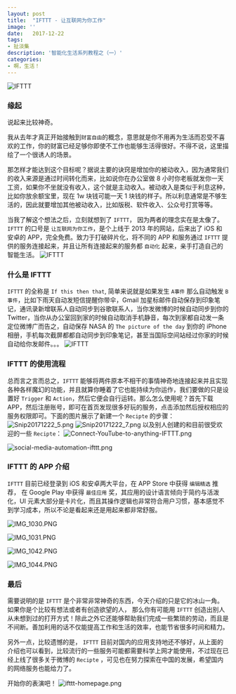 ```yaml
---
layout: post
title:  "IFTTT - 让互联网为你工作"
image: ''
date:   2017-12-22
tags:
- 扯淡集
description: '智能化生活系列教程之（一）'
categories:
- 啊，生活！
---
```


![IFTTT](https://i.loli.net/2017/12/22/5a3ca0dc76caa.png)

### 缘起

说起来比较神奇。

我从去年才真正开始接触到`财富自由`的概念，意思就是你不用再为生活而忍受不喜欢的工作，你的财富已经足够你即使不工作也能够生活得很好。不得不说，这里描绘了一个很诱人的场景。

那怎样才能达到这个目标呢？据说主要的诀窍是增加你的被动收入，因为通常我们的收入来源是通过时间转化而来，比如说你在办公室做 8 小时你老板就发你一天工资，如果你不坐就没有收入，这个就是主动收入。被动收入是类似于利息这种，比如你放余额宝里，现在 1w 块钱可能一天 1 块钱的样子。所以利息通常是不够生活的，因此就要增加其他被动收入，比如版税、软件收入、公众号打赏等等。

当我了解这个想法之后，立刻就想到了 `IFTTT`， 因为两者的理念实在是太像了。`IFTTT` 的口号是 `让互联网为你工作`，是个上线于 2013 年的网站，后来出了 iOS 和 安卓的 APP，完全免费。致力于打破碎片化，将不同的 APP 和服务通过 `IFTTT` 提供的服务连接起来，并且让所有连接起来的服务都 `自动化` 起来，亲手打造自己的智能生活。
![IFTTT](https://i.loli.net/2017/12/22/5a3ca76583f13.png)

### 什么是 IFTTT

`IFTTT` 的全称是 `If this then that`, 简单来说就是如果发生 `A事件` 那么自动触发 `B事件`，比如下雨天自动发短信提醒你带伞，Gmail 加星标邮件自动保存到印象笔记，通讯录新增联系人自动同步到谷歌联系人，当你发微博的时候自动同步到你的 Twitter，当你从办公室回到家的时候自动取消手机静音，每次到家都自动发一条定位微博广而告之，自动保存 NASA 的 `The picture of the day` 到你的 iPhone 相册，手机每次截屏都都自动同步到印象笔记，甚至当国际空间站经过你家的时候自动给你发邮件。。。
![IFTTT](https://i.loli.net/2017/12/22/5a3caa21c2f98.jpg)

### IFTTT 的使用流程
总而言之言而总之，`IFTTT` 能够将两件原本不相干的事情神奇地连接起来并且实现各种各样魔幻的功能，并且就算你睡着了它也能持续为你运作，我们要做的只是设置好 `Trigger` 和 `Action`，然后它便会自行运转。那么怎么使用呢？首先下载 APP，然后注册账号，即可在首页发现很多好玩的服务，点击添加然后授权相应的服务权限即可。下面的图片展示了新建一个 `Recipte` 的步骤：
![Snip20171222_5.png](https://i.loli.net/2017/12/22/5a3cb8d8ec6bc.png)
![Snip20171222_7.png](https://i.loli.net/2017/12/22/5a3cb8d91e6d5.png)
以及别人创建的和目前很受欢迎的一些 `Recipte`：
![Connect-YouTube-to-anything-IFTTT.png](https://i.loli.net/2017/12/22/5a3cc030879e6.png)

![social-media-automation-ifttt.png](https://i.loli.net/2017/12/22/5a3cc030b0456.png)

### IFTTT 的 APP 介绍
`IFTTT` 目前已经登录到 iOS 和安卓两大平台，在 APP Store 中获得 `编辑精选` 推荐， 在 Google Play 中获得 `最佳应用` 奖，其应用的设计语言倾向于简约与活泼化，UI 元素大部分是卡片化，而且其操作逻辑也非常符合用户习惯，基本感觉不到学习成本，所以不论是看起来还是用起来都非常舒服。

![IMG_1030.PNG](https://i.loli.net/2017/12/22/5a3cbd63bc8c4.png)


![IMG_1031.PNG](https://i.loli.net/2017/12/22/5a3cbd632eb28.png)


![IMG_1042.PNG](https://i.loli.net/2017/12/22/5a3cbf8bab1cd.png)


![IMG_1044.PNG](https://i.loli.net/2017/12/22/5a3cbf8ba97d8.png)

### 最后
需要说明的是 `IFTTT` 是个非常非常神奇的东西，今天介绍的只是它的冰山一角。如果你是个比较有想法或者有创造欲望的人， 那么你有可能用 `IFTTT` 创造出别人从未想到过的打开方式！除此之外它还能够帮助我们完成一些繁琐的劳动，而且是不间断。善加利用的话不仅能提高工作和生活的效率，也能节省很多时间和精力。

另外一点，比较遗憾的是， `IFTTT` 目前对国内的应用支持地还不够好，从上面的介绍也可以看到，比较流行的一些服务可能都需要科学上网才能使用，不过现在已经上线了很多关于微博的 `Recipte` ，可见也在努力探索在中国的发展，希望国内的网络服务也能给力了。

开始你的表演吧！
![ifttt-homepage.png](https://i.loli.net/2017/12/22/5a3cc2ad6467d.png)